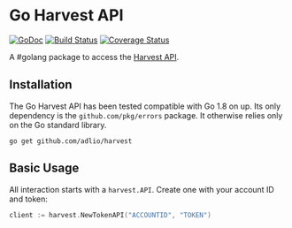 Go Harvest API
==============

[![GoDoc](https://godoc.org/github.com/adlio/harvest?status.svg)](http://godoc.org/github.com/adlio/harvest)
[![Build Status](https://travis-ci.org/adlio/harvest.svg)](https://travis-ci.org/adlio/harvest)
[![Coverage Status](https://coveralls.io/repos/github/adlio/harvest/badge.svg?branch=master)](https://coveralls.io/github/adlio/harvest?branch=master)

A #golang package to access the [Harvest API](https://help.getharvest.com/api-v2/).


## Installation

The Go Harvest API has been tested compatible with Go 1.8 on up. Its only dependency is
the `github.com/pkg/errors` package. It otherwise relies only on the Go standard library.

```
go get github.com/adlio/harvest
```

## Basic Usage

All interaction starts with a `harvest.API`. Create one with your account ID and token:

```Go
client := harvest.NewTokenAPI("ACCOUNTID", "TOKEN")
```

